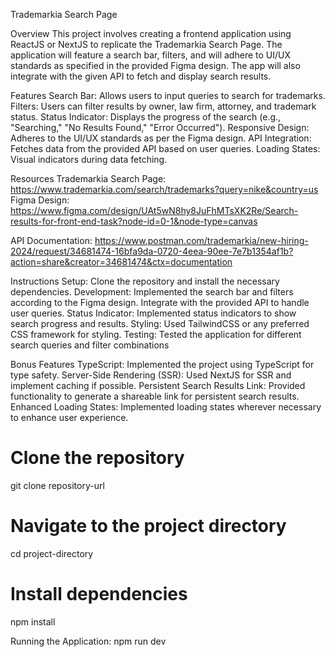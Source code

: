 Trademarkia Search Page

Overview
This project involves creating a frontend application using ReactJS or NextJS to replicate the Trademarkia Search Page.
The application will feature a search bar, filters, and will adhere to UI/UX standards as specified in the provided Figma design. The app will also integrate with the given API to fetch and display search results.

Features
Search Bar: Allows users to input queries to search for trademarks.
Filters: Users can filter results by owner, law firm, attorney, and trademark status.
Status Indicator: Displays the progress of the search (e.g., "Searching," "No Results Found," "Error Occurred").
Responsive Design: Adheres to the UI/UX standards as per the Figma design.
API Integration: Fetches data from the provided API based on user queries.
Loading States: Visual indicators during data fetching.

Resources
Trademarkia Search Page: https://www.trademarkia.com/search/trademarks?query=nike&country=us
Figma Design: https://www.figma.com/design/UAt5wN8hy8JuFhMTsXK2Re/Search-results-for-front-end-task?node-id=0-1&node-type=canvas

API Documentation: https://www.postman.com/trademarkia/new-hiring-2024/request/34681474-16bfa9da-0720-4eea-90ee-7e7b1354af1b?action=share&creator=34681474&ctx=documentation

Instructions
Setup: Clone the repository and install the necessary dependencies.
Development: Implemented the search bar and filters according to the Figma design. Integrate with the provided API to handle user queries.
Status Indicator: Implemented status indicators to show search progress and results.
Styling: Used TailwindCSS or any preferred CSS framework for styling.
Testing: Tested the application for different search queries and filter combinations

Bonus Features
TypeScript: Implemented the project using TypeScript for type safety.
Server-Side Rendering (SSR): Used NextJS for SSR and implement caching if possible.
Persistent Search Results Link: Provided functionality to generate a shareable link for persistent search results.
Enhanced Loading States: Implemented loading states wherever necessary to enhance user experience.

# Clone the repository

git clone repository-url

# Navigate to the project directory

cd project-directory

# Install dependencies

npm install

Running the Application:
npm run dev
